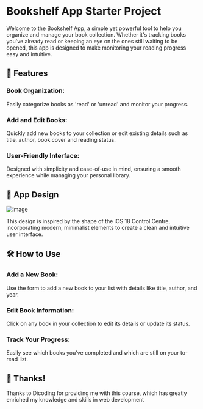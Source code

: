 # Bookshelf App Starter Project
Welcome to the Bookshelf App, a simple yet powerful tool to help you organize and manage your book collection. Whether it's tracking books you've already read or keeping an eye on the ones still waiting to be opened, this app is designed to make monitoring your reading progress easy and intuitive.

## 🚀 Features

### Book Organization:  
Easily categorize books as 'read' or 'unread' and monitor your progress.
### Add and Edit Books: 
Quickly add new books to your collection or edit existing details such as title, author, book cover and reading status.
### User-Friendly Interface: 
Designed with simplicity and ease-of-use in mind, ensuring a smooth experience while managing your personal library.

## 📱 App Design
![image](https://github.com/user-attachments/assets/74ef44a9-107b-424e-8855-96cde813d381)

This design is inspired by the shape of the iOS 18 Control Centre, incorporating modern, minimalist elements to create a clean and intuitive user interface.


## 🛠️ How to Use
### Add a New Book: 
Use the form to add a new book to your list with details like title, author, and year.
### Edit Book Information:
Click on any book in your collection to edit its details or update its status.
### Track Your Progress: 
Easily see which books you’ve completed and which are still on your to-read list.

## 💜 Thanks!

Thanks to Dicoding for providing me with this course, which has greatly enriched my knowledge and skills in web development
